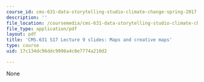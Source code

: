 ```yaml
---
course_id: cms-631-data-storytelling-studio-climate-change-spring-2017
description: ''
file_location: /coursemedia/cms-631-data-storytelling-studio-climate-change-spring-2017/17c134dc96ddc9998a4c0e7774a210d2_MITCMS_631s17_lec9_maps.pdf
file_type: application/pdf
layout: pdf
title: 'CMS.631 S17 Lecture 9 slides: Maps and creative maps'
type: course
uid: 17c134dc96ddc9998a4c0e7774a210d2

---
```

None